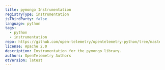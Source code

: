 ```yaml
---
title: pymongo Instrumentation
registryType: instrumentation
isThirdParty: false
language: python
tags:
  - python
  - instrumentation
repo: https://github.com/open-telemetry/opentelemetry-python/tree/master/ext/opentelemetry-ext-pymongo
license: Apache 2.0
description: Instrumentation for the pymongo library.
authors: OpenTelemetry Authors
otVersion: latest
---
```

